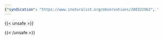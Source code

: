 ```yaml
---
{"syndication": "https://www.inaturalist.org/observations/208322962", "date": "2024-04-20T14:35:57-04:00", "taxon": {"name": "Borodinia laevigata", "common_name": "smooth rockcress"}, "quality_grade": "needs_id", "identifications_most_agree": false, "species_guess": null, "identifications_most_disagree": false, "captive": false, "project_ids": [4034], "community_taxon_id": null, "geojson": {"type": "Point", "coordinates": [-73.8092269897, 42.6377067566]}, "owners_identification_from_vision": true, "identifications_count": 0, "obscured": false, "num_identification_agreements": 0, "num_identification_disagreements": 0, "place_guess": "Albany", "photos": [{"id": 368576293, "license_code": "cc-by-nc", "original_dimensions": {"width": 1152, "height": 2048}, "url": "https://inaturalist-open-data.s3.amazonaws.com/photos/368576293/square.jpeg", "attribution": "(c) Brandon Rozek, some rights reserved (CC BY-NC)", "flags": [], "moderator_actions": [], "hidden": false}]}
---
```

{{< unsafe >}}

{{< /unsafe >}}
